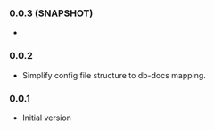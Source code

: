 ### 0.0.3 (SNAPSHOT)
*

### 0.0.2
* Simplify config file structure to db-docs mapping.

### 0.0.1
* Initial version
